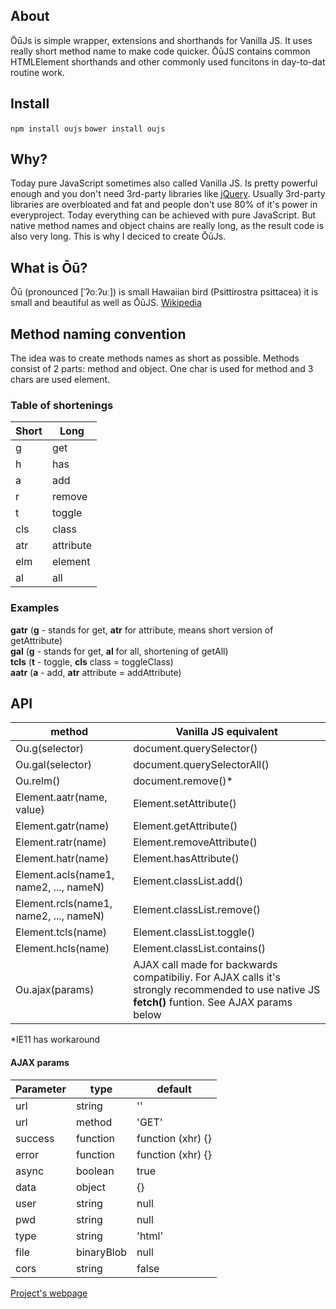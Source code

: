 ## About
ŌūJs is simple wrapper, extensions and shorthands for Vanilla JS. It uses really short method name to make code quicker. ŌūJS contains common HTMLElement shorthands and other commonly used funcitons in day-to-dat routine work.
## Install
<code>npm install oujs</code>
<code>bower install oujs</code>
## Why?
Today pure JavaScript sometimes also called Vanilla JS. Is pretty powerful enough and you don't need 3rd-party libraries like [jQuery](http://www.jquery.com). Usually 3rd-party libraries are overbloated and fat and people don't use 80% of it's power in everyproject. Today everything can be achieved with pure JavaScript. But native method names and object chains are really long, as the result code is also very long. This is why I deciced to create ŌūJs.
## What is Ōū?
Ōū (pronounced [ˈʔoːʔuː]) is small Hawaiian bird (Psittirostra psittacea) it is small and beautiful as well as ŌūJS. [Wikipedia](https://en.wikipedia.org/wiki/%CA%BB%C5%8C%CA%BB%C5%AB)
## Method naming convention
The idea was to create methods names as short as possible. Methods consist of 2 parts: method and object. One char is used for method and 3 chars are used element.
### Table of shortenings
| Short | Long |
|-------|------|
| g     | get  |
| h     | has  |
| a     | add  |
| r     | remove  |
| t     | toggle  |
| cls   | class |
| atr   | attribute |
| elm   | element|
| al    | all |
### Examples
**gatr** (**g** - stands for get, **atr** for attribute, means short version of getAttribute)<br>
**gal** (**g** - stands for get, **al** for all, shortening of getAll)<br>
**tcls** (**t** - toggle, **cls** class = toggleClass)<br>
**aatr** (**a** - add, **atr** attribute = addAttribute)<br>
## API
| method | Vanilla JS equivalent |
|-------|------|
| Ou.g(selector) | document.querySelector() |
| Ou.gal(selector) | document.querySelectorAll() |
| Ou.relm() | document.remove()* |
| Element.aatr(name, value) | Element.setAttribute() |
| Element.gatr(name) | Element.getAttribute() |
| Element.ratr(name) | Element.removeAttribute() |
| Element.hatr(name) | Element.hasAttribute() |
| Element.acls(name1, name2, ..., nameN) | Element.classList.add() |
| Element.rcls(name1, name2, ..., nameN) | Element.classList.remove() |
| Element.tcls(name) | Element.classList.toggle() |
| Element.hcls(name) | Element.classList.contains() |
| Ou.ajax(params) | AJAX call made for backwards compatibiliy. For AJAX calls it's strongly recommended to use native JS **fetch()** funtion. See AJAX params below |
*IE11 has workaround
#### AJAX params
| Parameter | type | default |
|-------|------|------|
| url | string | '' |
| url | method | 'GET' |
| success | function | function (xhr) {} |
| error | function | function (xhr) {} |
| async | boolean | true |
| data | object | {} |
| user | string | null |
| pwd | string | null |
| type | string | 'html' |
| file | binaryBlob | null |
| cors | string | false |

[Project's webpage](http://www.whoop.ee/oujs/)